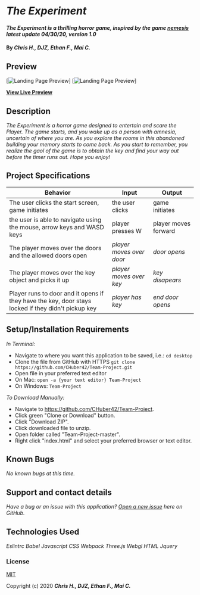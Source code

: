 # _The Experiment_

#### _The Experiment is a thrilling horror game, inspired by the game [nemesis](http://icecreamyou.github.com/Nemesis/game.html)  latest update 04/30/20, version 1.0_

#### By _**Chris H., DJZ, Ethan F., Mai C.**_


## Preview

[![Landing Page Preview](./../assets/images/game.png)]
[![Landing Page Preview](./../asset/images/game2.png)]

**[View Live Preview]()**

## Description

_The Experiment is a horror game designed to entertain and scare the Player. The game starts, and you wake up as a person with amnesia, uncertain of where you are. As you explore the rooms in this abandoned building your memory starts to come back. As you start to remember, you realize the gaol of the game is to obtain the key and find your way out before the timer runs out. Hope you enjoy!_

## Project Specifications

| Behavior | Input | Output |
|---|---|---|
| The user clicks the start screen, game initiates | the user clicks | game initiates |
| the user is able to navigate using the mouse, arrow keys and WASD keys | player presses W |  player moves forward |
| The player moves over the doors and the allowed doors open  | *player moves over door* |  *door opens* |
| The player moves over the key object and picks it up | *player moves over key* | *key disapears* |
| Player runs to door and it opens if they have the key, door stays locked if they didn't pickup key | *player has key* | *end door opens*  |


## Setup/Installation Requirements

_In Terminal:_

* Navigate to where you want this application to be saved, i.e.:
```cd desktop```
* Clone the file from GitHub with HTTPS
```git clone https://github.com/CHuber42/Team-Project.git```
* Open file in your preferred text editor
* On Mac: ```open -a {your text editor} Team-Project```
* On Windows: ```Team-Project```

_To Download Manually:_

* Navigate to https://github.com/CHuber42/Team-Project.
* Click green "Clone or Download" button.
* Click "Download ZIP".
* Click downloaded file to unzip.
* Open folder called "Team-Project-master".
* Right click "index.html" and select your preferred browser or text editor.

## Known Bugs

_No known bugs at this time._

## Support and contact details

_Have a bug or an issue with this application? [Open a new issue](https://github.com/CHuber42/Team-Project/issues) here on GitHub._

## Technologies Used

_Eslintrc_
_Babel_
_Javascript_
_CSS_
_Webpack_
_Three.js_
_Webgl_
_HTML_
_Jquery_


### License

[MIT](https://choosealicense.com/licenses/mit/)

Copyright (c) 2020 **_Chris H., DJZ, Ethan F., Mai C._**